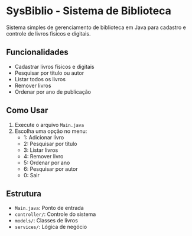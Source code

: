 # SysBiblio - Sistema de Biblioteca

Sistema simples de gerenciamento de biblioteca em Java para cadastro e controle de livros físicos e digitais.

## Funcionalidades

- Cadastrar livros físicos e digitais
- Pesquisar por título ou autor
- Listar todos os livros
- Remover livros
- Ordenar por ano de publicação

## Como Usar

1. Execute o arquivo `Main.java`
2. Escolha uma opção no menu:
   - 1: Adicionar livro
   - 2: Pesquisar por título
   - 3: Listar livros
   - 4: Remover livro
   - 5: Ordenar por ano
   - 6: Pesquisar por autor
   - 0: Sair

## Estrutura

- `Main.java`: Ponto de entrada
- `controller/`: Controle do sistema
- `models/`: Classes de livros
- `services/`: Lógica de negócio
